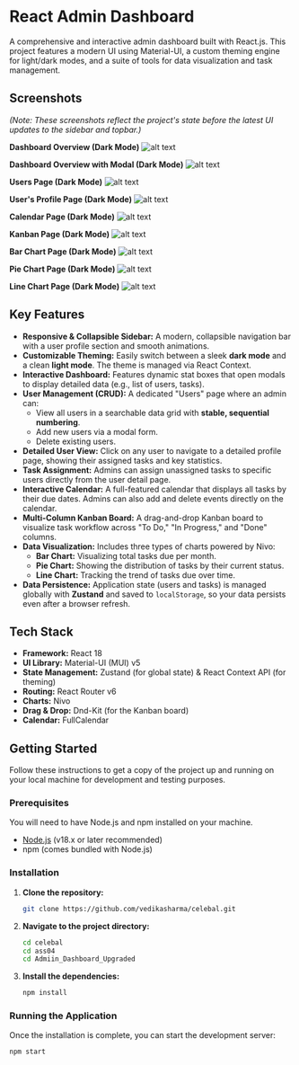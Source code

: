 # React Admin Dashboard

A comprehensive and interactive admin dashboard built with React.js. This project features a modern UI using Material-UI, a custom theming engine for light/dark modes, and a suite of tools for data visualization and task management.

## Screenshots

*(Note: These screenshots reflect the project's state before the latest UI updates to the sidebar and topbar.)*

**Dashboard Overview (Dark Mode)**
![alt text](image.png)

**Dashboard Overview with Modal (Dark Mode)**
![alt text](image-1.png)

**Users Page (Dark Mode)**
![alt text](image-2.png)

**User's Profile Page (Dark Mode)**
![alt text](image-3.png)

**Calendar Page (Dark Mode)**
![alt text](image-4.png)

**Kanban Page (Dark Mode)**
![alt text](image-5.png)

**Bar Chart Page (Dark Mode)**
![alt text](image-6.png)

**Pie Chart Page (Dark Mode)**
![alt text](image-7.png)

**Line Chart Page (Dark Mode)**
![alt text](image-8.png)

## Key Features

-   **Responsive & Collapsible Sidebar:** A modern, collapsible navigation bar with a user profile section and smooth animations.
-   **Customizable Theming:** Easily switch between a sleek **dark mode** and a clean **light mode**. The theme is managed via React Context.
-   **Interactive Dashboard:** Features dynamic stat boxes that open modals to display detailed data (e.g., list of users, tasks).
-   **User Management (CRUD):** A dedicated "Users" page where an admin can:
    -   View all users in a searchable data grid with **stable, sequential numbering**.
    -   Add new users via a modal form.
    -   Delete existing users.
-   **Detailed User View:** Click on any user to navigate to a detailed profile page, showing their assigned tasks and key statistics.
-   **Task Assignment:** Admins can assign unassigned tasks to specific users directly from the user detail page.
-   **Interactive Calendar:** A full-featured calendar that displays all tasks by their due dates. Admins can also add and delete events directly on the calendar.
-   **Multi-Column Kanban Board:** A drag-and-drop Kanban board to visualize task workflow across "To Do," "In Progress," and "Done" columns.
-   **Data Visualization:** Includes three types of charts powered by Nivo:
    -   **Bar Chart:** Visualizing total tasks due per month.
    -   **Pie Chart:** Showing the distribution of tasks by their current status.
    -   **Line Chart:** Tracking the trend of tasks due over time.
-   **Data Persistence:** Application state (users and tasks) is managed globally with **Zustand** and saved to `localStorage`, so your data persists even after a browser refresh.

## Tech Stack

-   **Framework:** React 18
-   **UI Library:** Material-UI (MUI) v5
-   **State Management:** Zustand (for global state) & React Context API (for theming)
-   **Routing:** React Router v6
-   **Charts:** Nivo
-   **Drag & Drop:** Dnd-Kit (for the Kanban board)
-   **Calendar:** FullCalendar

## Getting Started

Follow these instructions to get a copy of the project up and running on your local machine for development and testing purposes.

### Prerequisites

You will need to have Node.js and npm installed on your machine.
-   [Node.js](https://nodejs.org/) (v18.x or later recommended)
-   npm (comes bundled with Node.js)

### Installation

1.  **Clone the repository:**
    ```bash
    git clone https://github.com/vedikasharma/celebal.git
    ```

2.  **Navigate to the project directory:**
    ```bash
    cd celebal
    cd ass04
    cd Admiin_Dashboard_Upgraded
    ```

3.  **Install the dependencies:**
    ```bash
    npm install
    ```

### Running the Application

Once the installation is complete, you can start the development server:

```bash
npm start